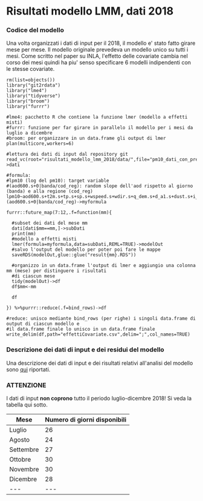 # Risultati modello LMM, dati 2018


### Codice del modello 

Una volta organizzati i dati di input per il 2018, il modello e' stato fatto girare mese per mese. Il modello originale prevedeva
un modello unico su tutti i mesi. Come scritto nel paper su INLA, l'effetto delle covariate cambia nel corso dei mesi quindi ha piu'
senso specificare 6 modelli indipendenti con le stesse covariate. 

```
rm(list=objects())
library("git2rdata")
library("lme4")
library("tidyverse")
library("broom")
library("furrr")

#lme4: pacchetto R che contiene la funzione lmer (modello a effetti misti)
#furrr: funzione per far girare in parallelo il modello per i mesi da luglio a dicembre
#broom: per organizzare in un data.frame gli output di lmer
plan(multicore,workers=6)

#lettura dei dati di input dal repository git
read_vc(root="risultati_modello_lmm_2018/data/",file="pm10_dati_con_predittori2_2018_04agosto2020")->dati

#formula: 
#lpm10 (log del pm10): target variable
#(aod600.s+0|banda/cod_reg): random slope dell'aod rispetto al giorno (banda) e alla regione (cod_reg)
lpm10~aod600.s+t2m.s+tp.s+sp.s+wspeed.s+wdir.s+q_dem.s+d_a1.s+dust.s+i_surface.s+(aod600.s+0|banda/cod_reg)->myformula

furrr::future_map(7:12,.f=function(mm){

  #subset dei dati del mese mm
  dati[dati$mm==mm,]->subDati
  print(mm)
  #modello a effetti misti 
  lmer(formula=myformula,data=subDati,REML=TRUE)->modelOut
  #salvo l'output del modello per poter poi fare le mappe
  saveRDS(modelOut,glue::glue("result{mm}.RDS"))
  
  #organizzo in un data.frame l'output di lmer e aggiungio una colonna mm (mese) per distinguere i risultati 
  #di ciascun mese
  tidy(modelOut)->df
  df$mm<-mm
  
  df
  
}) %>%purrr::reduce(.f=bind_rows)->df

#reduce: unisco mediante bind_rows (per righe) i singoli data.frame di output di ciascun modello e 
#il data.frame finale lo unisco in un data.frame finale
write_delim(df,path="effettiCovariate.csv",delim=";",col_names=TRUE)
```

### Descrizione dei dati di input e dei residui del modello

Una descrizione dei dati di input e dei risultati relativi all'analisi del modello sono 
[qui](https://guidofioravanti.github.io/risultati_modello_lmm_2018/index.html) riportati.


### ATTENZIONE

I dati di input **non coprono** tutto il periodo luglio-dicembre 2018! Si veda la tabella qui sotto.

| Mese | Numero di giorni disponibili |
| --- | --- |
| Luglio | 26 |
| Agosto | 24 |
| Settembre | 27 |
| Ottobre | 30 |
| Novembre | 30 |
| Dicembre | 28 |
| --- | --- |



